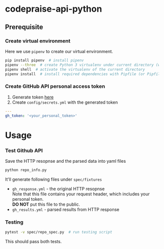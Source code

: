 # codepraise-api-python

## Prerequisite
### Create virtual environment
Here we use `pipenv` to create our virtual environment.

```bash
pip install pipenv  # install pipenv
pipenv --three  # create Python 3 virtualenv under current directory (will create a `Pipfile` as well)
pipenv shell  # activate the virtualenv of the current directory
pipenv install  # install required dependencies with Pipfile (or Pipfile.lock, if any)
```

### Create GitHub API personal access token
1. Generate token [here](https://github.com/settings/tokens)
2. Create `config/secrets.yml` with the generated token
```yaml
---
gh_token: '<your_personal_token>'
```

# Usage

### Test Github API
Save the HTTP resopnse and the parsed data into yaml files
```bash
python repo_info.py
```
It'll generate following files under `spec/fixtures`

* `gh_response.yml` - the original HTTP resopnse <br>
    Note that this file contains your request header, which includes your personal token.<br>
    **DO NOT** put this file to the public.
* `gh_results.yml` - parsed results from HTTP response

### Testing
```bash
pytest -v spec/repo_spec.py  # run testing script
```

This should pass both tests.
